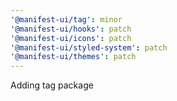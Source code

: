 ```yaml
---
'@manifest-ui/tag': minor
'@manifest-ui/hooks': patch
'@manifest-ui/icons': patch
'@manifest-ui/styled-system': patch
'@manifest-ui/themes': patch
---
```


Adding tag package
